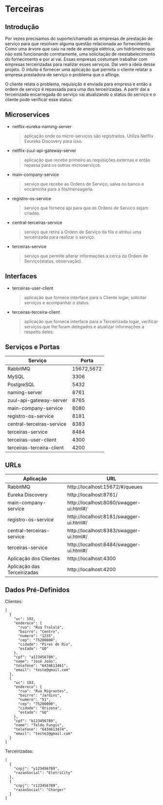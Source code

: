 # Terceiras
## Introdução
  Por vezes precisamos do suporte/chamado as empresas de prestação de serviço para que resolvam alguma questão relacionada ao fornecimento. 
  Como uma árvore que caiu na rede de energia elétrica, um hidrômetro que não está funcionando corretamente, uma solicitação de reestabelecimento 
  do fornecimento e por aí vai. Essas empresas costumam trabalhar com empresas terceirizadas para realizar esses serviços. Daí vem a ideia 
  desse projeto. O intuito é fornecer uma aplicação que permita o cliente relatar a empresa prestadora de serviço o problema que o aflinge.
  
  O cliente relata o problema, requisição é enviada para empresa e então a ordem de serviço é repassada para uma das terceirizadas. A partir
  daí a terceirizada encarregada do serviço vai atualizando o status do serviço e o cliente pode verificar esse status.

## Microservices
* netflix-eureka-naming-server
    >aplicação onde os micro-serviços são registrados. Utiliza Netflix Eeureka Discovery para isso.
* netflix-zuul-api-gateway-server
    >aplicação que recebe primeiro as requisições externas e então repassa para os outros microserviços.
* main-company-service
    >serviço que recebe as Ordens de Serviço, salva no banco e encaminha para a fila/mensageria.
* registro-os-service
    >serviço que fornece api para que as Ordens de Servico sejam criadas.
* central-terceiras-service
    >serviço que retira a Ordem de Serviço da fila e atribui uma terceirizada para realizar o serviço.
* terceiras-service
    >serviço que permite alterar informações a cerca da Ordem de Serviço(status, observação).
    
## Interfaces
* terceiras-user-client
    >aplicação que fornece interface para o Cliente logar, solicitar serviços e acompanhar o status.
* terceiras-terceira-client
    >aplicação que fornece interface para a Terceirizada logar, verificar serviços que lhe foram delegados e atualizar informações a respeito deles.

## Serviços e Portas

|Serviço|Porta|
|-------|-----|
|RabbitMQ|15672,5672|
|MySQL|3306|
|PostgreSQL|5432|
|naming-server|8761|
|zuul-api-gateway-server|8765|
|main-company-service|8080|
|registro-os-service|8181|
|central-terceiras-service|8383|
|terceiras-service|8484|
|terceiras-user-client|4300|
|terceiras-terceira-client|4200|

## URLs

|Aplicação|URL|
|-------|-----|
|RabbitMQ|http://localhost:15672/#/queues|
|Eureka Discovery|http://localhost:8761/|
|main-company-service|http://localhost:8080/swagger-ui.html#/|
|registro-os-service|http://localhost:8181/swagger-ui.html#/|
|central-terceiras-service|http://localhost:8383/swagger-ui.html#/|
|terceiras-service|http://localhost:8484/swagger-ui.html#/|
|Aplicação dos Clientes|http://localhost:4300|
|Aplicação das Terceirizadas|http://localhost:4200|

## Dados Pré-Definidos
Clientes:
```
[
  {
    "uc": 102,
    "endereco": {
      "rua": "Rua Tralalá",
      "bairro": "Centro",
      "numero": "1235",
      "cep": "75200000",
      "cidade": "Pires do Rio",
      "estado": "GO"
    },
    "cpf": "a123456789",
    "nome": "José João",
    "telefone": "6434613461",
    "email": "teste@gmail.com"
  },
  {
    "uc": 103,
    "endereco": {
      "rua": "Rua Migrantes",
      "bairro": "Jardins",
      "numero": "51",
      "cep": "75280000",
      "cidade": "Orizona",
      "estado": "GO"
    },
    "cpf": "b123456789",
    "nome": "Teldo Fungis",
    "telefone": "6434613474",
    "email": "teste2@gmail.com"
  }
]
```
Terceirizadas:
```
[
  {
    "cnpj": "y123456789",
    "razaoSocial": "EletriCity"
  },
  {
    "cnpj": "z123456789",
    "razaoSocial": "Charger"
  }
]
```
